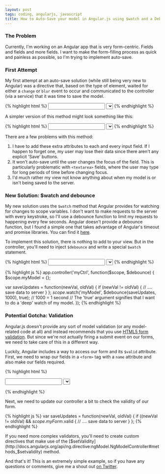 ```yaml
---
layout: post
tags: coding, angularjs, javascript
title: How to Auto-Save your model in Angular.js using $watch and a Debounce function.
---
```


### The Problem

Currently, I'm working on an Angular app that is very form-centric. Fields and fields and more fields. I want to make the form-filling process as quick and painless as possible, so I'm trying to implement auto-save.

### First Attempt

My first attempt at an auto-save solution (while still being very new to Angular) was a directive that, based on the type of element, waited for either a `change` or `blur` event to occur and communicated to the controller (via a service) that it was time to save the model.

{% highlight html %}
<input type='text' ng-model='myModel.field1' auto-save />
<select ng-model='myModel.field2' auto-save >...</select>
{% endhighlight %}

A simpler version of this method might look something like this:

{% highlight html %}
<input type='text' ng-model='myModel.field1' ng-blur='save()' />
<select ng-model='myModel.field2' ng-change='save()' >...</select> 
{% endhighlight %}

There are a few problems with this method:

1. I have to add these extra attributes to each and every input field. If I happen to forget one, my user may lose their data since there aren't any explicit 'Save' buttons.
2. It won't auto-save until the user changes the focus of the field. This is particularly problematic with `<textarea>` fields, where the user may type for long periods of time before changing focus.
3. I'd much rather my view not know anything about when my model is or isn't being saved to the server.

### New Solution: $watch and debounce

My new solution uses the `$watch` method that Angular provides for watching for changes to scope variables. I don't want to make requests to the server with every keystroke, so I'll use a debounce function to limit my requests to happening every few seconds. Angular doesn't provide a debounce function, but I found a simple one that takes advantage of Angular's timeout and promise libraries. You can find it [here](https://gist.github.com/adamalbrecht/7226278).

To implement this solution, there is nothing to add to your view. But in the controller, you'll need to inject `$debounce` and write a special `$watch` statement.

{% highlight html %}
<input type='text' ng-model='myModel.field1' />
<select ng-model='myModel.field2'>...</select> 
{% endhighlight %}

{% highlight js %}
app.controller('myCtrl', function($scope, $debounce) {
  $scope.myModel = {};

  var saveUpdates = function(newVal, oldVal) {
    if (newVal != oldVal) { // .... save data to server }
  };
  $scope.$watch('myModel', $debounce(saveUpdates, 1000), true);
  // 1000 = 1 second
  // The 'true' argument signifies that I want to do a 'deep' watch of my model.
});
{% endhighlight %}


### Potential Gotcha: Validation

Angular.js doesn't provide any sort of model validation (or any model-related code at all) and instead recommends that you use [HTML5 form validation](http://diveintohtml5.info/forms.html#validation). But since we're not actually firing a submit event on our forms, we need to take care of this in a different way.

Luckily, Angular includes a way to access our form and its `$valid` attribute. First, we need to wrap our fields in a `<form>` tag with a `name` attribute and also make our fields required.

{% highlight html %}
<form name='myForm'>
  <input type='text' ng-model='myModel.field1' required />
  <select ng-model='myModel.field2' required>...</select> 
</form>
{% endhighlight %}

Next, we need to update our controller a bit to check the validity of our form.

{% highlight js %}
var saveUpdates = function(newVal, oldVal) {
  if ((newVal != oldVal) && $scope.myForm.$valid {
    // .... save data to server
  }
};
{% endhighlight %}

If you need more complex validators, you'll need to create custom directives that make use of the [$setValidity](http://docs.angularjs.org/api/ng.directive:ngModel.NgModelController#methods_$setvalidity) method.

And that's it! This is an extremely simple example, so if you have any questions or comments, give me a shout out [on Twitter](http://twitter.com/adam_albrecht).
